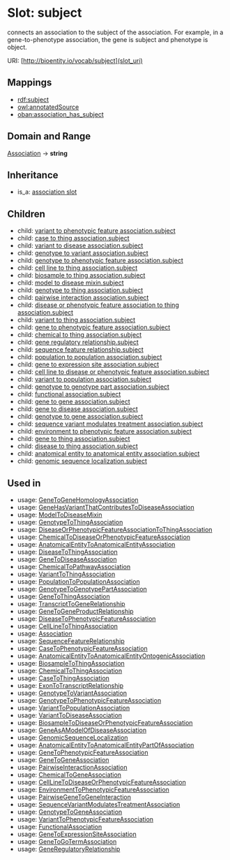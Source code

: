 # Slot: subject


connects an association to the subject of the association. For example, in a gene-to-phenotype association, the gene is subject and phenotype is object.

URI: [http://bioentity.io/vocab/subject](slot_uri)
## Mappings

 * [rdf:subject](http://purl.obolibrary.org/obo/rdf_subject)
 * [owl:annotatedSource](http://purl.obolibrary.org/obo/owl_annotatedSource)
 * [oban:association_has_subject](http://purl.obolibrary.org/obo/oban_association_has_subject)
## Domain and Range

[Association](Association.md) -> **string**
## Inheritance

 *  is_a: [association slot](association_slot.md)
## Children

 *  child: [variant to phenotypic feature association.subject](variant_to_phenotypic_feature_association_subject.md)
 *  child: [case to thing association.subject](case_to_thing_association_subject.md)
 *  child: [variant to disease association.subject](variant_to_disease_association_subject.md)
 *  child: [genotype to variant association.subject](genotype_to_variant_association_subject.md)
 *  child: [genotype to phenotypic feature association.subject](genotype_to_phenotypic_feature_association_subject.md)
 *  child: [cell line to thing association.subject](cell_line_to_thing_association_subject.md)
 *  child: [biosample to thing association.subject](biosample_to_thing_association_subject.md)
 *  child: [model to disease mixin.subject](model_to_disease_mixin_subject.md)
 *  child: [genotype to thing association.subject](genotype_to_thing_association_subject.md)
 *  child: [pairwise interaction association.subject](pairwise_interaction_association_subject.md)
 *  child: [disease or phenotypic feature association to thing association.subject](disease_or_phenotypic_feature_association_to_thing_association_subject.md)
 *  child: [variant to thing association.subject](variant_to_thing_association_subject.md)
 *  child: [gene to phenotypic feature association.subject](gene_to_phenotypic_feature_association_subject.md)
 *  child: [chemical to thing association.subject](chemical_to_thing_association_subject.md)
 *  child: [gene regulatory relationship.subject](gene_regulatory_relationship_subject.md)
 *  child: [sequence feature relationship.subject](sequence_feature_relationship_subject.md)
 *  child: [population to population association.subject](population_to_population_association_subject.md)
 *  child: [gene to expression site association.subject](gene_to_expression_site_association_subject.md)
 *  child: [cell line to disease or phenotypic feature association.subject](cell_line_to_disease_or_phenotypic_feature_association_subject.md)
 *  child: [variant to population association.subject](variant_to_population_association_subject.md)
 *  child: [genotype to genotype part association.subject](genotype_to_genotype_part_association_subject.md)
 *  child: [functional association.subject](functional_association_subject.md)
 *  child: [gene to gene association.subject](gene_to_gene_association_subject.md)
 *  child: [gene to disease association.subject](gene_to_disease_association_subject.md)
 *  child: [genotype to gene association.subject](genotype_to_gene_association_subject.md)
 *  child: [sequence variant modulates treatment association.subject](sequence_variant_modulates_treatment_association_subject.md)
 *  child: [environment to phenotypic feature association.subject](environment_to_phenotypic_feature_association_subject.md)
 *  child: [gene to thing association.subject](gene_to_thing_association_subject.md)
 *  child: [disease to thing association.subject](disease_to_thing_association_subject.md)
 *  child: [anatomical entity to anatomical entity association.subject](anatomical_entity_to_anatomical_entity_association_subject.md)
 *  child: [genomic sequence localization.subject](genomic_sequence_localization_subject.md)
## Used in

 *  usage: [GeneToGeneHomologyAssociation](GeneToGeneHomologyAssociation.md)
 *  usage: [GeneHasVariantThatContributesToDiseaseAssociation](GeneHasVariantThatContributesToDiseaseAssociation.md)
 *  usage: [ModelToDiseaseMixin](ModelToDiseaseMixin.md)
 *  usage: [GenotypeToThingAssociation](GenotypeToThingAssociation.md)
 *  usage: [DiseaseOrPhenotypicFeatureAssociationToThingAssociation](DiseaseOrPhenotypicFeatureAssociationToThingAssociation.md)
 *  usage: [ChemicalToDiseaseOrPhenotypicFeatureAssociation](ChemicalToDiseaseOrPhenotypicFeatureAssociation.md)
 *  usage: [AnatomicalEntityToAnatomicalEntityAssociation](AnatomicalEntityToAnatomicalEntityAssociation.md)
 *  usage: [DiseaseToThingAssociation](DiseaseToThingAssociation.md)
 *  usage: [GeneToDiseaseAssociation](GeneToDiseaseAssociation.md)
 *  usage: [ChemicalToPathwayAssociation](ChemicalToPathwayAssociation.md)
 *  usage: [VariantToThingAssociation](VariantToThingAssociation.md)
 *  usage: [PopulationToPopulationAssociation](PopulationToPopulationAssociation.md)
 *  usage: [GenotypeToGenotypePartAssociation](GenotypeToGenotypePartAssociation.md)
 *  usage: [GeneToThingAssociation](GeneToThingAssociation.md)
 *  usage: [TranscriptToGeneRelationship](TranscriptToGeneRelationship.md)
 *  usage: [GeneToGeneProductRelationship](GeneToGeneProductRelationship.md)
 *  usage: [DiseaseToPhenotypicFeatureAssociation](DiseaseToPhenotypicFeatureAssociation.md)
 *  usage: [CellLineToThingAssociation](CellLineToThingAssociation.md)
 *  usage: [Association](Association.md)
 *  usage: [SequenceFeatureRelationship](SequenceFeatureRelationship.md)
 *  usage: [CaseToPhenotypicFeatureAssociation](CaseToPhenotypicFeatureAssociation.md)
 *  usage: [AnatomicalEntityToAnatomicalEntityOntogenicAssociation](AnatomicalEntityToAnatomicalEntityOntogenicAssociation.md)
 *  usage: [BiosampleToThingAssociation](BiosampleToThingAssociation.md)
 *  usage: [ChemicalToThingAssociation](ChemicalToThingAssociation.md)
 *  usage: [CaseToThingAssociation](CaseToThingAssociation.md)
 *  usage: [ExonToTranscriptRelationship](ExonToTranscriptRelationship.md)
 *  usage: [GenotypeToVariantAssociation](GenotypeToVariantAssociation.md)
 *  usage: [GenotypeToPhenotypicFeatureAssociation](GenotypeToPhenotypicFeatureAssociation.md)
 *  usage: [VariantToPopulationAssociation](VariantToPopulationAssociation.md)
 *  usage: [VariantToDiseaseAssociation](VariantToDiseaseAssociation.md)
 *  usage: [BiosampleToDiseaseOrPhenotypicFeatureAssociation](BiosampleToDiseaseOrPhenotypicFeatureAssociation.md)
 *  usage: [GeneAsAModelOfDiseaseAssociation](GeneAsAModelOfDiseaseAssociation.md)
 *  usage: [GenomicSequenceLocalization](GenomicSequenceLocalization.md)
 *  usage: [AnatomicalEntityToAnatomicalEntityPartOfAssociation](AnatomicalEntityToAnatomicalEntityPartOfAssociation.md)
 *  usage: [GeneToPhenotypicFeatureAssociation](GeneToPhenotypicFeatureAssociation.md)
 *  usage: [GeneToGeneAssociation](GeneToGeneAssociation.md)
 *  usage: [PairwiseInteractionAssociation](PairwiseInteractionAssociation.md)
 *  usage: [ChemicalToGeneAssociation](ChemicalToGeneAssociation.md)
 *  usage: [CellLineToDiseaseOrPhenotypicFeatureAssociation](CellLineToDiseaseOrPhenotypicFeatureAssociation.md)
 *  usage: [EnvironmentToPhenotypicFeatureAssociation](EnvironmentToPhenotypicFeatureAssociation.md)
 *  usage: [PairwiseGeneToGeneInteraction](PairwiseGeneToGeneInteraction.md)
 *  usage: [SequenceVariantModulatesTreatmentAssociation](SequenceVariantModulatesTreatmentAssociation.md)
 *  usage: [GenotypeToGeneAssociation](GenotypeToGeneAssociation.md)
 *  usage: [VariantToPhenotypicFeatureAssociation](VariantToPhenotypicFeatureAssociation.md)
 *  usage: [FunctionalAssociation](FunctionalAssociation.md)
 *  usage: [GeneToExpressionSiteAssociation](GeneToExpressionSiteAssociation.md)
 *  usage: [GeneToGoTermAssociation](GeneToGoTermAssociation.md)
 *  usage: [GeneRegulatoryRelationship](GeneRegulatoryRelationship.md)
